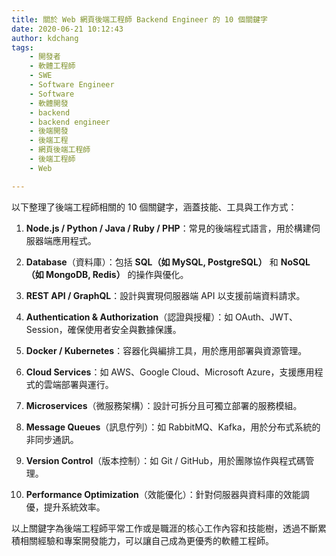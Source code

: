 ```yaml
---
title: 關於 Web 網頁後端工程師 Backend Engineer 的 10 個關鍵字
date: 2020-06-21 10:12:43
author: kdchang
tags: 
    - 開發者
    - 軟體工程師
    - SWE
    - Software Engineer
    - Software
    - 軟體開發
    - backend
    - backend engineer
    - 後端開發
    - 後端工程
    - 網頁後端工程師
    - 後端工程師
    - Web

---
```


以下整理了後端工程師相關的 10 個關鍵字，涵蓋技能、工具與工作方式：

1. **Node.js / Python / Java / Ruby / PHP**：常見的後端程式語言，用於構建伺服器端應用程式。

2. **Database**（資料庫）：包括 **SQL（如 MySQL, PostgreSQL）** 和 **NoSQL（如 MongoDB, Redis）** 的操作與優化。

3. **REST API / GraphQL**：設計與實現伺服器端 API 以支援前端資料請求。

4. **Authentication & Authorization**（認證與授權）：如 OAuth、JWT、Session，確保使用者安全與數據保護。

5. **Docker / Kubernetes**：容器化與編排工具，用於應用部署與資源管理。

6. **Cloud Services**：如 AWS、Google Cloud、Microsoft Azure，支援應用程式的雲端部署與運行。

7. **Microservices**（微服務架構）：設計可拆分且可獨立部署的服務模組。

8. **Message Queues**（訊息佇列）：如 RabbitMQ、Kafka，用於分布式系統的非同步通訊。

9. **Version Control**（版本控制）：如 Git / GitHub，用於團隊協作與程式碼管理。

10. **Performance Optimization**（效能優化）：針對伺服器與資料庫的效能調優，提升系統效率。

以上關鍵字為後端工程師平常工作或是職涯的核心工作內容和技能樹，透過不斷累積相關經驗和專案開發能力，可以讓自己成為更優秀的軟體工程師。